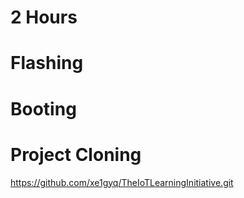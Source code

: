 # 2 Hours

# Flashing

# Booting

# Project Cloning

https://github.com/xe1gyq/TheIoTLearningInitiative.git